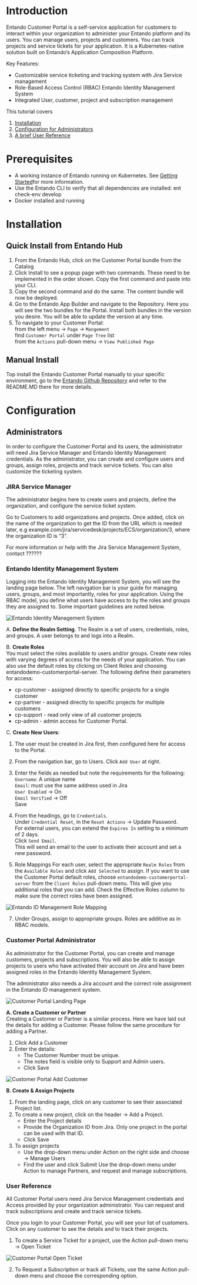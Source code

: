 # Introduction
Entando Customer Portal is a self-service application for customers to interact within your organization to administer your Entando platform and its users. You can manage users, projects and customers. You can track projects and service tickets for your application. It is a Kubernetes-native solution built on Entando’s Application Composition Platform.

Key Features:

* Customizable service ticketing and tracking system with Jira Service management
* Role-Based Access Control (RBAC)  Entando Identity Management System
* Integrated User, customer, project and subscription management 

This tutorial covers 
1. [Installation](#installaton)
2. [Configuration for Administrators](#configuration)
3. [A brief User Reference](#user-refernce)

# Prerequisites
* A working instance of Entando running on Kubernetes. See [Getting Started](../../docs/getting-started/)for more information.
* Use the Entando CLI to verify that all dependencies are installed:
ent check-env develop
* Docker installed and running

# Installation
## Quick Install from Entando Hub

1. From the Entando Hub, click on the Customer Portal bundle from the Catalog
2. Click Install to see a popup page with two commands. These need to be implemented in the order shown. Copy the first command and paste into your CLI. 
3. Copy the second command and do the same. The content bundle will now be deployed.
4. Go to the Entando App Builder and navigate to the Repository.  Here you will see the two bundles for the Portal. Install both bundles in the version you desire. You will be able to update the version at any time.
5. To navigate to your Customer Portal: <br>
from the left menu →  `Page` → `Mangement` <br>
find `Customer Portal` under `Page Tree` list<br>
from the `Actions` pull-down menu →  `View Published Page`

## Manual Install 
Top install the Entando Customer Portal manually to your specific environment, go to the [Entando Github Repository](https://github.com/entando-samples/customer-portal/tree/main/application) and refer to the README.MD there for more details.

# Configuration
## Administrators
In order to configure the Customer Portal and its users, the administrator will need Jira Service Manager and Entando Identity Management credentials. As the administrator, you can create and configure users and groups, assign roles, projects and track service tickets.  You can also customize the ticketing system. 

### JIRA Service Manager 

The administrator begins here to create users and projects, define the organization, and configure the service ticket system.

Go to Customers to add organizations and projects. Once added, click on the name of the organization to get the ID from the URL which is needed later, e.g example.com/jira/servicedesk/projects/ECS/organization/3, where the organization ID is “3”.

For more information or help with the Jira Service Management System, contact ??????

### Entando Identity Management System 
Logging into the Entando Identity Management System, you will see the landing page below. The left navigation bar is your guide for managing users, groups, and most importantly, roles for your application. Using the RBAC model, you define what users have access to by the roles and groups they are assigned to. Some important guidelines are noted below. 

![Entando Identity Management System](./images/custportal-idmanagement-main.png)

A. **Define the Realm Setting**. The Realm is a set of users, credentials, roles, and groups. A user belongs to and logs into a Realm. 

B. **Create Roles**\
You must select the roles available to users and/or groups. Create new roles with varying degrees of access for the needs of your application. You can also use the default roles by clicking on Client Roles and choosing entandodemo-customerportal-server. The following define their parameters for access:
* cp-customer -  assigned directly to specific projects for a single customer
* cp-partner - assigned directly to specific projects for multiple customers
* cp-support -  read only view of all customer projects 
* cp-admin - admin access for Customer Portal.

C. **Create New Users**:
1. The user must be created in Jira first, then configured here for access to the Portal.
2. From the navigation bar, go to Users. Click `Add User` at right.
3. Enter the fields as needed but note the requirements for the following:\
       `Username`: A unique name\
       `Email`: must use the same address used in Jira\
       `User Enabled` → On\
       `Email Verified` → Off\
    Save

4. From the headings, go to `Credentials`. \
Under `Credential Reset`, in the `Reset Actions` → Update Password. \
For external users, you can extend the `Expires In` setting to a minimum of 2 days. \
Click `Send Email`. \
This will send an email to the user to activate their account and set a new password.
5. Role Mappings 
For each user, select the appropriate `Realm Roles` from the `Available Roles` and click `Add Selected` to assign. If you want to use the Customer Portal default roles, choose `entandodemo-customerportal-server` from the `Client Roles` pull-down menu. This will give you additional roles that you can add. Check the Effective Roles column to make sure the correct roles have been assigned.

![Entando ID Management Role Mapping](./images/custportal-identity-userrole.png)

7. Under Groups, assign to appropriate groups. Roles are additive as in RBAC models.

### Customer Portal Administrator

As administrator for the Customer Portal, you can create and manage customers, projects and subscriptions. You will also be able to assign projects to users who have activated their account on Jira  and have been assigned roles in the Entando Identity Management System. 

The administrator also needs a Jira account and the correct role assignment in the Entando ID management system.

![Customer Portal Landing Page](./images/custportal-landing-page.png)

**A. Create a Customer or Partner**\
Creating a Customer or Partner is a similar process. Here we have laid out the details for adding a Customer. Please follow the same procedure for adding a Partner.
1. Click Add a Customer
2. Enter the details:
     * The Customer Number must be unique. 
     * The notes field is visible only to Support and Admin users.
     * Click Save 

![Customer Portal Add Customer](./images/custportal-addcustomer.png)

**B. Create & Assign Projects**
1. From the landing page, click on any customer to see their associated Project list.
2. To create a new project, click on the header → Add a Project.
    * Enter the Project details
    * Provide the Organization ID from Jira. Only one project in the portal can be used with that ID.
    * Click Save
3. To assign projects
	* Use the drop-down menu under Action on the right side and choose → 
    Manage Users
    * Find the user and click Submit
Use the drop-down menu under Action to manage Partners, and request and manage subscriptions. 

### User Reference

All Customer Portal users need Jira Service Management credentials and Access provided by your organization administrator. You can request and track subscriptions and create and track service tickets.

Once you login to your Customer Portal, you will see your list of customers. Click on any customer to see the details and to track their projects.

1. To create a Service Ticket for a project, use the Action pull-down menu  → Open Ticket

![Customer Portal Open Ticket](./images/custportal-open-ticket.png)

2. To Request a Subscription or track all Tickets, use the same Action pull-down menu and choose the corresponding option.


